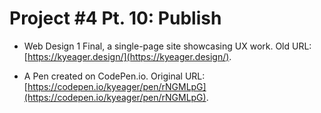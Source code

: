 # Project #4 Pt. 10: Publish

- Web Design 1 Final, a single-page site showcasing UX work. Old URL: [https://kyeager.design/](https://kyeager.design/).

- A Pen created on CodePen.io. Original URL: [https://codepen.io/kyeager/pen/rNGMLpG](https://codepen.io/kyeager/pen/rNGMLpG).
